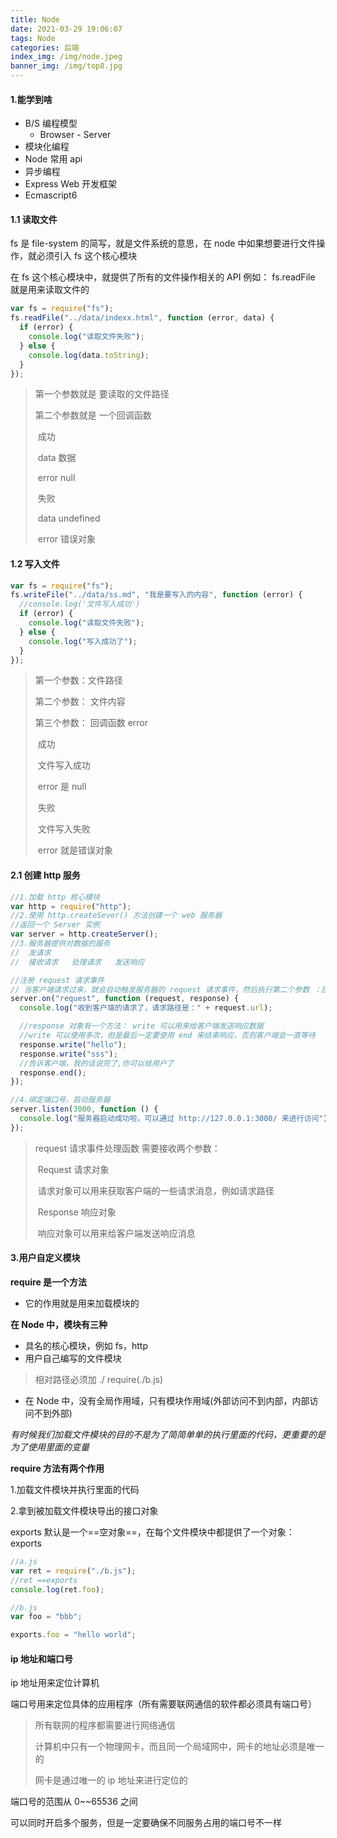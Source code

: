 ```yaml
---
title: Node
date: 2021-03-29 19:06:07
tags: Node
categories: 后端
index_img: /img/node.jpeg
banner_img: /img/top8.jpg
---
```


#### 1.能学到啥

- B/S 编程模型
  - Browser - Server
- 模块化编程
- Node 常用 api
- 异步编程
- Express Web 开发框架
- Ecmascript6

#### 1.1 读取文件

fs 是 file-system 的简写，就是文件系统的意思，在 node 中如果想要进行文件操作，就必须引入 fs 这个核心模块

在 fs 这个核心模块中，就提供了所有的文件操作相关的 API 例如： fs.readFile 就是用来读取文件的

```javascript
var fs = require("fs");
fs.readFile("../data/indexx.html", function (error, data) {
  if (error) {
    console.log("读取文件失败");
  } else {
    console.log(data.toString);
  }
});
```

> 第一个参数就是 要读取的文件路径
>
> 第二个参数就是 一个回调函数
>
> ​ 成功
>
> ​ data 数据
>
> ​ error null
>
> ​ 失败
>
> ​ data undefined
>
> ​ error 错误对象

#### 1.2 写入文件

```javascript
var fs = require("fs");
fs.writeFile("../data/ss.md", "我是要写入的内容", function (error) {
  //console.log('文件写入成功')
  if (error) {
    console.log("读取文件失败");
  } else {
    console.log("写入成功了");
  }
});
```

> 第一个参数：文件路径
>
> 第二个参数： 文件内容
>
> 第三个参数： 回调函数 error
>
> ​ 成功
>
> ​ 文件写入成功
>
> ​ error 是 null
>
> ​ 失败
>
> ​ 文件写入失败
>
> ​ error 就是错误对象

#### 2.1 创建 http 服务

```javascript
//1.加载 http 核心模块
var http = require("http");
//2.使用 http.createSever() 方法创建一个 web 服务器
//返回一个 Server 实例
var server = http.createServer();
//3.服务器提供对数据的服务
//  发请求
//  接收请求   处理请求   发送响应

//注册 request 请求事件
// 当客户端请求过来，就会自动触发服务器的 request 请求事件，然后执行第二个参数 ：回调处理
server.on("request", function (request, response) {
  console.log("收到客户端的请求了，请求路径是：" + request.url);

  //response 对象有一个方法： write 可以用来给客户端发送响应数据
  //write 可以使用多次，但是最后一定要使用 end 来结束响应，否则客户端会一直等待
  response.write("hello");
  response.write("sss");
  //告诉客户端，我的话说完了,你可以给用户了
  response.end();
});

//4.绑定端口号，启动服务器
server.listen(3000, function () {
  console.log("服务器启动成功啦，可以通过 http://127.0.0.1:3000/ 来进行访问");
});
```

> request 请求事件处理函数 需要接收两个参数：
>
> ​ Request 请求对象
>
> ​ 请求对象可以用来获取客户端的一些请求消息，例如请求路径
>
> ​ Response 响应对象
>
> ​ 响应对象可以用来给客户端发送响应消息

#### 3.用户自定义模块

**require 是一个方法**

- 它的作用就是用来加载模块的

**在 Node 中，模块有三种**

- 具名的核心模块，例如 fs，http
- 用户自己编写的文件模块

> 相对路径必须加 ./ require(./b.js)

- 在 Node 中，没有全局作用域，只有模块作用域(外部访问不到内部，内部访问不到外部)

_有时候我们加载文件模块的目的不是为了简简单单的执行里面的代码，更重要的是为了使用里面的变量_

**require 方法有两个作用**

1.加载文件模块并执行里面的代码

2.拿到被加载文件模块导出的接口对象

exports 默认是一个==空对象==，在每个文件模块中都提供了一个对象：exports

```javascript
//a.js
var ret = require("./b.js");
//ret ==exports
console.log(ret.foo);

//b.js
var foo = "bbb";

exports.foo = "hello world";
```

#### ip 地址和端口号

ip 地址用来定位计算机

端口号用来定位具体的应用程序（所有需要联网通信的软件都必须具有端口号）

> 所有联网的程序都需要进行网络通信
>
> 计算机中只有一个物理网卡，而且同一个局域网中，网卡的地址必须是唯一的
>
> 网卡是通过唯一的 ip 地址来进行定位的

端口号的范围从 0~~65536 之间

可以同时开启多个服务，但是一定要确保不同服务占用的端口号不一样
